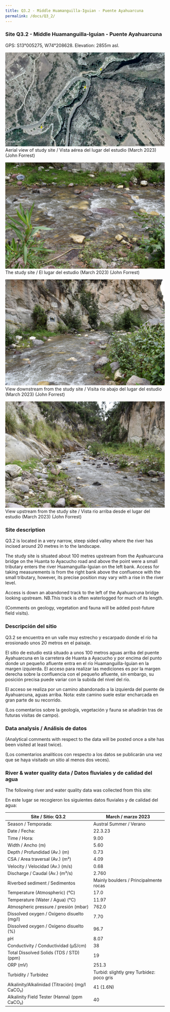 ```yaml
---
title: Q3.2 - Middle Huamanguilla-Iguian - Puente Ayahuarcuna
permalink: /docs/Q3_2/
---
```



### Site Q3.2 - Middle Huamanguilla-Iguian - Puente Ayahuarcuna

GPS: S13°005275, W74°208628. 
Elevation: 2855m asl.


![Q3.2](/assets/sites/Q3.2.jpg)
Aerial view of study site / Vista aérea del lugar del estudio (March 2023) (John Forrest)


![Q3.2site](/assets/sites/Q3.2site.jpg)
The study site / El lugar del estudio (March 2023) (John Forrest)


![Q3.2downstream](/assets/sites/Q3.2downstream.jpg)
View downstream from the study site / Visita rio abajo del lugar del estudio (March 2023) (John Forrest)


![Q3.2upstream](/assets/sites/Q3.2upstream.jpg)
View upstream from the study site / Vista rio arriba desde el lugar del estudio (March 2023) (John Forrest)


### Site description

Q3.2 is located in a very narrow, steep sided valley where the river has incised around 20 metres in to the landscape.

The study site is situated about 100 metres upstream from the Ayahuarcuna bridge on the Huanta to Ayacucho road and above the point were a small tributary enters the river Huamanguilla-Iguian on the left bank. Access for taking measurements is from the right bank above the confluence with the small tributary, however, its  precise position may vary with a rise in the river level.

Access is down an abandoned track to the left of the Ayahuarcuna bridge looking upstream. NB.This track is often waterlogged for much of its length.

(Comments on geology, vegetation and fauna will be added post-future field visits).

### Descripción del sitio

Q3.2 se encuentra en un valle muy estrecho y escarpado donde el río ha erosionado unos 20 metros en el paisaje.

El sitio de estudio está situado a unos 100 metros aguas arriba del puente Ayahuarcuna en la carretera de Huanta a Ayacucho y por encima del punto donde un pequeño afluente entra en el río Huamanguilla-Iguian en la margen izquierda. El acceso para realizar las mediciones es por la margen derecha sobre la confluencia con el pequeño afluente, sin embargo, su posición precisa puede variar con la subida del nivel del río.

El acceso se realiza por un camino abandonado a la izquierda del puente de Ayahuarcuna, aguas arriba. Nota: este camino suele estar encharcada en gran parte de su recorrido.

(Los comentarios sobre la geología, vegetación y fauna se añadirán tras de futuras visitas de campo).


### Data analysis / Análisis de datos

(Analytical comments with respect to the data will be posted once a site has been visited at least twice).

(Los comentarios analíticos con respecto a los datos se publicarán una vez que se haya visitado un sitio al menos dos veces).

### River & water quality data / Datos fluviales y de calidad del agua

The following river and water quality data was collected from this site:

En este lugar se recogieron los siguientes datos fluviales y de calidad del agua:

|     Site / Sitio: Q3.2                                   |     March / marzo 2023                                     |
|----------------------------------------------------------|----------------------------------------------------|
|     Season / Temporada:                                  |     Austral Summer / Verano                        |
|     Date / Fecha:                                        |     22.3.23                                        |
|     Time / Hora:                                         |     9.00                                           |
|     Width / Ancho (m)                                    |     5.60                                           |
|     Depth / Profundidad (Av.) (m)                        |     0.73                                           |
|     CSA / Area traversal (Av.) (m²)                      |     4.09                                           |
|     Velocity / Velocidad  (Av.) (m/s)                    |     0.68                                           |
|     Discharge / Caudal (Av.) (m³/s)                      |     2.760                                          |
|     Riverbed sediment / Sedimentos                       |     Mainly boulders / Principalmente rocas         |
|     Temperature (Atmospheric) (°C)                       |     17.0                                           |
|     Temperature (Water / Agua) (°C)                      |     11.97                                          |
|     Atmospheric pressure / presión (mbar)                |     762.0                                          |
|     Dissolved oxygen /   Oxigeno disuelto (mg/l)         |     7.70                                           |
|     Dissolved oxygen / Oxigeno disuelto (%)              |     96.7                                           |
|     pH                                                   |     8.07                                           |
|     Conductivity / Conductividad (µS/cm)                 |     38                                             |
|     Total Dissolved Solids (TDS / STD)  (ppm)            |     19                                             |
|     ORP (mV)                                             |     251.3                                          |
|     Turbidity / Turbidez                                 |     Turbid: slightly grey Turbidez: poco   gris    |
|     Alkalinity/Alkalinidad   (Titración) (mg/l CaCO₃)    |     41 (1.6N)                                      |
|     Alkalinity Field Tester (Hanna) (ppm CaCO₃)          |     40                                             |
